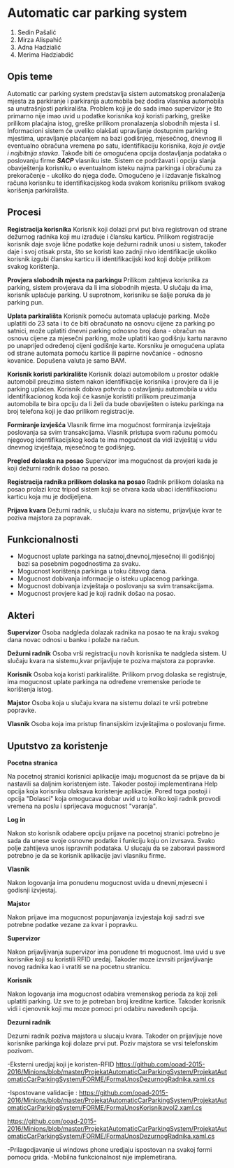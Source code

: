 ﻿# **Automatic car parking system**

1. Sedin Pašalić
2. Mirza Alispahić
3. Adna Hadzialić
4. Merima Hadziabdić

## **Opis teme**

Automatic car parking system predstavlja sistem automatskog pronalaženja mjesta za parkiranje i parkiranja automobila bez dodira vlasnika automobila sa unutrašnjosti parkirališta. Problem koji je do sada imao supervizor je što primarno nije imao uvid u podatke korisnika koji koristi parking, greške prilikom plaćajna istog, greške prilikom pronalazenja slobodnih mjesta i sl. Informacioni sistem će uveliko olakšati upravljanje dostupnim parking mjestima, upravljanje plaćanjem na bazi godišnjeg, mjesečnog, dnevnog ili eventualno obračuna vremena po satu, identifikaciju korisnika, *koja je ovdje i najbitnija stavka*. Takođe biti će omogućena opcija dostavljanja podataka o poslovanju firme **_SACP_** vlasniku iste. Sistem ce podržavati i opciju slanja obavještenja korisniku o eventualnom isteku najma parkinga i obračunu za prekoračenje - ukoliko do njega dođe. Omogućeno je i izdavanje fiskalnog računa korisniku te identifikacijskog koda svakom korisniku prilikom svakog korišenja parkirališta. 

## **Procesi** 

**Registracija korisnika**
Korisnik koji dolazi prvi put biva registrovan od strane dežurnog radnika koji mu izrađuje i člansku karticu. Prilikom registracije korisnik daje svoje lične podatke koje dežurni radnik unosi u sistem, također daje i svoj otisak prsta, što se koristi kao zadnji nivo identifikacije ukoliko korisnik izgubi člansku karticu ili identifikacijski kod koji dobije prilikom svakog korištenja.

**Provjera slobodnih mjesta na parkingu**
Prilikom zahtjeva korisnika za parking, sistem provjerava da li ima slobodnih mjesta. U slučaju da ima, korisnik uplaćuje parking. U suprotnom, korisniku se šalje poruka da je parking pun.

**Uplata parkirališta**
Korisnik pomoću automata uplaćuje parking. Može uplatiti do 23 sata i to će biti obračunato na osnovu cijene za parking po satnici, može uplatiti dnevni parking odnosno broj dana - obračun na osnovu cijene za mjesečni parking, može uplatiti kao godišnju kartu naravno po unaprijed određenoj cijeni godišnje karte.
Korsniku je omogućena uplata od strane automata pomoću kartice ili papirne novčanice - odnosno kovanice. Dopušena valuta je samo BAM. 

**Korisnik koristi parkiralište**
Korisnik dolazi automobilom u prostor odakle automobil preuzima sistem nakon identifikacije korisnika i provjere da li je parking uplaćen. Korisnik dobiva potvrdu o ostavljanju automobila u vidu identifikacionog koda koji će kasnije koristiti prilikom preuzimanja automobila te bira opciju da li želi da bude obaviješten o isteku parkinga na broj telefona koji je dao prilikom registracije.

**Formiranje izvješća**
Vlasnik firme ima mogućnost formiranja izvještaja poslovanja sa svim transakcijama. Vlasnik pristupa svom računu pomoću njegovog identifikacijskog koda te ima mogućnost da vidi izvještaj u vidu dnevnog izvještaja, mjesečnog te godišnjeg.

**Pregled dolaska na posao**
Supervizor ima mogućnost da provjeri kada je koji dežurni radnik došao na posao.

**Registracija radnika prilikom dolaska na posao**
Radnik prilikom dolaska na posao prolazi kroz tripod sistem koji se otvara kada ubaci identifikacionu karticu koja mu je dodijeljena.

**Prijava kvara**
Dežurni radnik, u slučaju kvara na sistemu, prijavljuje kvar te poziva majstora za popravak.



## **Funkcionalnosti**
- Mogucnost uplate parkinga na satnoj,dnevnoj,mjesečnoj ili godišnjoj bazi sa posebnim pogodnostima za svaku.
- Mogucnost korištenja parkinga u toku čitavog dana.
- Mogucnost dobivanja informacije o isteku uplacenog parkinga.
- Mogucnost dobivanja izvještaja o poslovanju sa svim transakcijama.
- Mogucnost provjere kad je koji radnik došao na posao.

## **Akteri**

**Supervizor**
Osoba nadgleda dolazak radnika na posao te na kraju svakog dana novac odnosi u banku i polaže na račun.

**Dežurni radnik**
Osoba vrši registraciju novih korisnika te nadgleda sistem. U slučaju kvara na sistemu,kvar prijavljuje te poziva majstora za popravke.

**Korisnik**
Osoba koja koristi parkiralište. Prilikom prvog dolaska se registruje, ima mogucnost uplate parkinga na određene vremenske periode te korištenja istog. 

**Majstor**
Osoba koja u slučaju kvara na sistemu dolazi te vrši potrebne popravke.

**Vlasnik**
Osoba koja ima pristup finansijskim izvještajima o poslovanju firme.

## **Uputstvo za koristenje**

**Pocetna stranica**

Na pocetnoj stranici korisnici aplikacije imaju mogucnost da se prijave da bi nastavili sa daljnim koristenjem iste. Takoder
postoji implementirana Help opcija koja korisniku olaksava koristenje aplikacije. Pored toga postoji i opcija "Dolasci" koja omogucava
dobar uvid u to koliko koji radnik provodi vremena na poslu i sprijecava mogucnost "varanja".

**Log in**

Nakon sto korisnik odabere opciju prijave na pocetnoj stranici potrebno je sada da unese svoje osnovne podatke i funkciju koju on izvrsava. Svako polje zahtijeva unos
ispravnih podataka. U slucaju da se zaboravi password potrebno je da se korisnik aplikacije javi vlasniku firme.

**Vlasnik**

Nakon logovanja ima ponudenu mogucnost uvida u dnevni,mjesecni i godisnji izvjestaj.

**Majstor**

Nakon prijave ima mogucnost popunjavanja izvjestaja koji sadrzi sve potrebne podatke vezane za kvar i popravku.

**Supervizor**

Nakon prijavljivanja supervizor ima ponudene tri mogucnost. Ima uvid u sve korisnike koji su koristili RFID uredaj. Takoder moze
izvrsiti prijavljivanje novog radnika kao i vratiti se na pocetnu stranicu.

**Korisnik**

Nakon logovanja ima mogucnost odabira vremenskog perioda za koji zeli uplatiti parking. Uz sve to je potreban broj kreditne kartice.
Takoder korisnik vidi i cjenovnik koji mu moze pomoci pri odabiru navedenih opcija.

**Dezurni radnik**

Dezurni radnik poziva majstora u slucaju kvara. Takoder on prijavljuje nove korisnike parkinga koji dolaze prvi put. Poziv majstora se
vrsi telefonskim pozivom.





-Eksterni uredjaj koji je koristen-RFID 
https://github.com/ooad-2015-2016/Minions/blob/master/ProjekatAutomaticCarParkingSystem/ProjekatAutomaticCarParkingSystem/FORME/FormaUnosDezurnogRadnika.xaml.cs

-Ispostovane validacije : 
https://github.com/ooad-2015-2016/Minions/blob/master/ProjekatAutomaticCarParkingSystem/ProjekatAutomaticCarParkingSystem/FORME/FormaUnosKorisnikavol2.xaml.cs

https://github.com/ooad-2015-2016/Minions/blob/master/ProjekatAutomaticCarParkingSystem/ProjekatAutomaticCarParkingSystem/FORME/FormaUnosDezurnogRadnika.xaml.cs

-Prilagodjavanje ui windows phone uredjaju ispostovan na svakoj formi pomocu grida.
-Mobilna funkcionalnost nije implemetirana.



